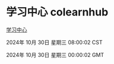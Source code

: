 # 学习中心 colearnhub
[学习中心](http://219.139.197.74:56308/colearnhub/)

2024年 10月 30日 星期三 08:00:02 CST

2024年 10月 30日 星期三 00:00:02 GMT
